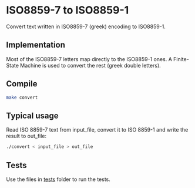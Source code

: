 # ISO8859-7 to ISO8859-1

Convert text written in ISO8859-7 (greek) encoding to ISO8859-1.

## Implementation

Most of the ISO8859-7 letters map directly to the ISO8859-1 ones. A Finite-State Machine is used to convert the rest (greek double letters).

## Compile

```bash
make convert
```

## Typical usage

Read ISO 8859-7 text from input_file, convert it to ISO 8859-1 and write the result to out_file:

```bash
./convert < input_file > out_file
```

## Tests

Use the files in [tests](tests/) folder to run the tests.
